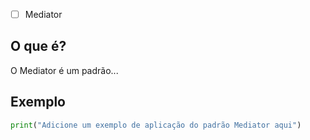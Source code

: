 
- [ ] Mediator
## O que é?
O Mediator é um padrão...

## Exemplo
```python
print("Adicione um exemplo de aplicação do padrão Mediator aqui")
```